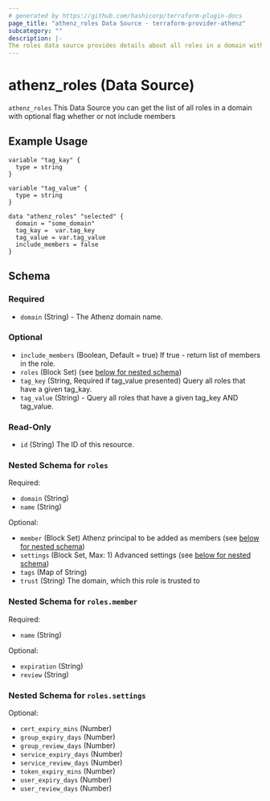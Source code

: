 ```yaml
---
# generated by https://github.com/hashicorp/terraform-plugin-docs
page_title: "athenz_roles Data Source - terraform-provider-athenz"
subcategory: ""
description: |-
The roles data source provides details about all roles in a domain with optional flag whether or not include members.
---
```


# athenz_roles (Data Source)


`athenz_roles` This Data Source you can get the list of all roles in a domain with optional flag whether or not include members

## Example Usage

```hcl
variable "tag_kay" {
  type = string
}

variable "tag_value" {
  type = string
}

data "athenz_roles" "selected" {
  domain = "some_domain"
  tag_kay =  var.tag_key
  tag_value = var.tag_value
  include_members = false
}
```



<!-- schema generated by tfplugindocs -->
## Schema

### Required

- `domain` (String) - The Athenz domain name.

### Optional

- `include_members` (Boolean, Default = true) If true - return list of members in the role.
- `roles` (Block Set) (see [below for nested schema](#nestedblock--roles))
- `tag_key` (String, Required if tag_value presented) Query all roles that have a given tag_kay.
- `tag_value` (String) - Query all roles that have a given tag_key AND tag_value.

### Read-Only

- `id` (String) The ID of this resource.

<a id="nestedblock--roles"></a>
### Nested Schema for `roles`

Required:

- `domain` (String)
- `name` (String)

Optional:

- `member` (Block Set) Athenz principal to be added as members (see [below for nested schema](#nestedblock--roles--member))
- `settings` (Block Set, Max: 1) Advanced settings (see [below for nested schema](#nestedblock--roles--settings))
- `tags` (Map of String)
- `trust` (String) The domain, which this role is trusted to

<a id="nestedblock--roles--member"></a>
### Nested Schema for `roles.member`

Required:

- `name` (String)

Optional:

- `expiration` (String)
- `review` (String)


<a id="nestedblock--roles--settings"></a>
### Nested Schema for `roles.settings`

Optional:

- `cert_expiry_mins` (Number)
- `group_expiry_days` (Number)
- `group_review_days` (Number)
- `service_expiry_days` (Number)
- `service_review_days` (Number)
- `token_expiry_mins` (Number)
- `user_expiry_days` (Number)
- `user_review_days` (Number)
